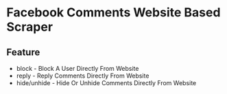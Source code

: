 # Facebook Comments Website Based Scraper

## Feature
- block - Block A User Directly From Website
- reply - Reply Comments Directly From Website
- hide/unhide - Hide Or Unhide Comments Directly From Website
  
